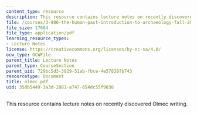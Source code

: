 ```yaml
---
content_type: resource
description: This resource contains lecture notes on recently discovered Olmec writing.
file: /courses/3-986-the-human-past-introduction-to-archaeology-fall-2006/35db54493a3d2081a747654dc55f9038_olmec.pdf
file_size: 17684
file_type: application/pdf
learning_resource_types:
- Lecture Notes
license: https://creativecommons.org/licenses/by-nc-sa/4.0/
ocw_type: OCWFile
parent_title: Lecture Notes
parent_type: CourseSection
parent_uid: 729bc5d3-3929-51ab-fbce-4e57838fb743
resourcetype: Document
title: olmec.pdf
uid: 35db5449-3a3d-2081-a747-654dc55f9038
---
```

This resource contains lecture notes on recently discovered Olmec writing.